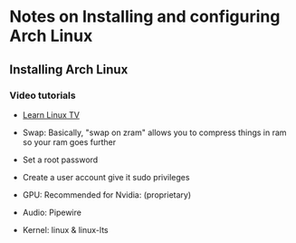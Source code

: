 # Notes on Installing and configuring Arch Linux

## Installing Arch Linux

### Video tutorials

- [Learn Linux TV](https://youtu.be/FxeriGuJKTM?si=GYyVbIFVn-dL1H4Y)

- Swap: Basically, "swap on zram" allows you to compress things in ram so your ram goes further
- Set a root password
- Create a user account give it sudo privileges
- GPU: Recommended for Nvidia: (proprietary)
- Audio: Pipewire
- Kernel: linux & linux-lts
